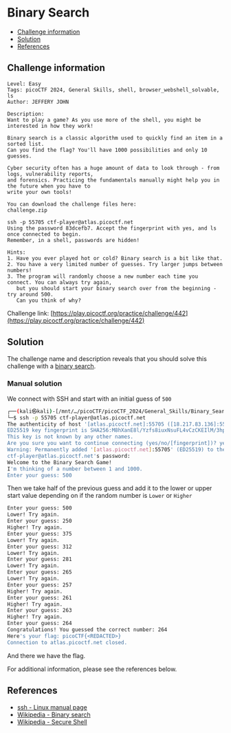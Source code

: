 # Binary Search

- [Challenge information](#challenge-information)
- [Solution](#solution)
- [References](#references)

## Challenge information
```
Level: Easy
Tags: picoCTF 2024, General Skills, shell, browser_webshell_solvable, ls
Author: JEFFERY JOHN

Description:
Want to play a game? As you use more of the shell, you might be interested in how they work! 

Binary search is a classic algorithm used to quickly find an item in a sorted list. 
Can you find the flag? You'll have 1000 possibilities and only 10 guesses.

Cyber security often has a huge amount of data to look through - from logs, vulnerability reports, 
and forensics. Practicing the fundamentals manually might help you in the future when you have to 
write your own tools!

You can download the challenge files here:
challenge.zip

ssh -p 55705 ctf-player@atlas.picoctf.net
Using the password 83dcefb7. Accept the fingerprint with yes, and ls once connected to begin. 
Remember, in a shell, passwords are hidden!

Hints:
1. Have you ever played hot or cold? Binary search is a bit like that.
2. You have a very limited number of guesses. Try larger jumps between numbers!
3. The program will randomly choose a new number each time you connect. You can always try again, 
   but you should start your binary search over from the beginning - try around 500. 
   Can you think of why?
```
Challenge link: [https://play.picoctf.org/practice/challenge/442](https://play.picoctf.org/practice/challenge/442)

## Solution

The challenge name and description reveals that you should solve this challenge with a [binary search](https://en.wikipedia.org/wiki/Binary_search).

### Manual solution

We connect with SSH and start with an initial guess of `500`
```bash
┌──(kali㉿kali)-[/mnt/…/picoCTF/picoCTF_2024/General_Skills/Binary_Search]
└─$ ssh -p 55705 ctf-player@atlas.picoctf.net
The authenticity of host '[atlas.picoctf.net]:55705 ([18.217.83.136]:55705)' can't be established.
ED25519 key fingerprint is SHA256:M8hXanE8l/Yzfs8iuxNsuFL4vCzCKEIlM/3hpO13tfQ.
This key is not known by any other names.
Are you sure you want to continue connecting (yes/no/[fingerprint])? yes
Warning: Permanently added '[atlas.picoctf.net]:55705' (ED25519) to the list of known hosts.
ctf-player@atlas.picoctf.net's password: 
Welcome to the Binary Search Game!
I'm thinking of a number between 1 and 1000.
Enter your guess: 500
```

Then we take half of the previous guess and add it to the lower or upper start value depending on if the random number is `Lower` or `Higher`
```bash
Enter your guess: 500
Lower! Try again.
Enter your guess: 250
Higher! Try again.
Enter your guess: 375
Lower! Try again.
Enter your guess: 312
Lower! Try again.
Enter your guess: 281
Lower! Try again.
Enter your guess: 265
Lower! Try again.
Enter your guess: 257
Higher! Try again.
Enter your guess: 261
Higher! Try again.
Enter your guess: 263
Higher! Try again.
Enter your guess: 264
Congratulations! You guessed the correct number: 264
Here's your flag: picoCTF{<REDACTED>}
Connection to atlas.picoctf.net closed.
```

And there we have the flag.
 
For additional information, please see the references below.

## References

- [ssh - Linux manual page](https://man7.org/linux/man-pages/man1/ssh.1.html)
- [Wikipedia - Binary search](https://en.wikipedia.org/wiki/Binary_search)
- [Wikipedia - Secure Shell](https://en.wikipedia.org/wiki/Secure_Shell)
